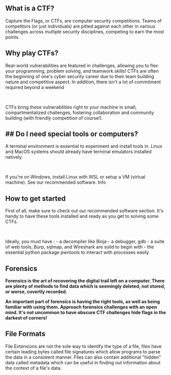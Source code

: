 ## What is a CTF?
<p>Capture the Flags, or CTFs, are computer security competitions. Teams of competitors (or just individuals) are pitted against each other in various challenges across multiple security disciplines, competing to earn the most points.</p>

## Why play CTFs?
<p>Real-world vulnerabilities are featured in challenges, allowing you to flex your programming, problem solving, and teamwork skills! CTFs are often the beginning of one's cyber security career due to their team building nature and competitive aspect. In addition, there isn't a lot of commitment required beyond a weekend</p></br>
<p>CTFs bring these vulnerabilities right to your machine in small, compartmentalized challenges, fostering collaboration and community building (with friendly competition of course!).</p>

## ## Do I need special tools or computers?

<p>A terminal environment is essential to experiment and install tools in. Linux and MacOS systems should already have terminal emulators installed natively.</p></br>
<p>If you're on Windows, install Linux with WSL or setup a VM (virtual machine). See our recommended software.
Info</p>

## How to get started
<p>First of all, make sure to check out our recommended software section. It's handy to have these tools installed and ready as you get to solving some CTFs.</p></br>
<p>Ideally, you must have : - a decompiler like Binja - a debugger, gdb - a suite of web tools, Burp, sqlmap, and Wireshark are solid to begin with - the essential python package pwntools to interact with processes easily</p>

## Forensics
**Forensics is the art of recovering the digital trail left on a computer. There are plenty of methods to find data which is seemingly deleted, not stored, or worse, covertly recorded.**
</br>

**An important part of forensics is having the right tools, as well as being familiar with using them. Approach forensics challenges with an open mind. It's not uncommon to have obscure CTF challenges hide flags in the darkest of corners!**


## File Formats

<p>File Extensions are not the sole way to identify the type of a file, files have certain leading bytes called file signatures which allow programs to parse the data in a consistent manner. Files can also contain additional "hidden" data called metadata which can be useful in finding out information about the context of a file's data.</p>
